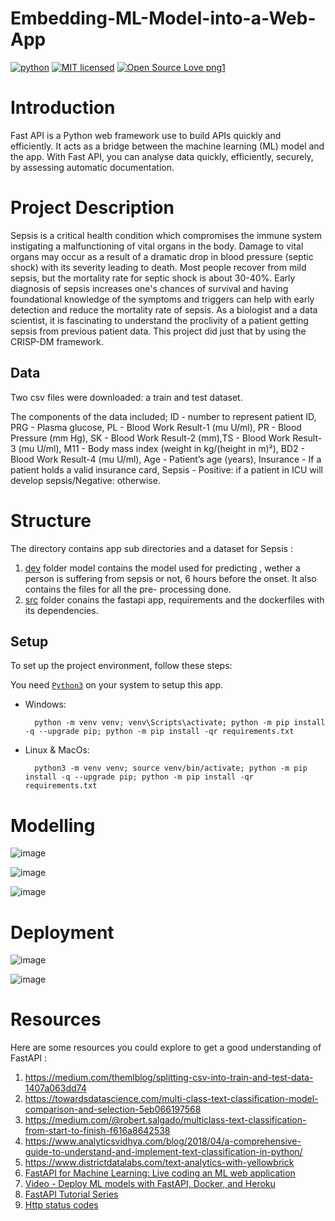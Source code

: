 # Embedding-ML-Model-into-a-Web-App

[![python](https://img.shields.io/badge/Python-3776AB?style=for-the-badge&logo=python&logoColor=white)](https://img.shields.io/badge/Python-3776AB?style=for-the-badge&logo=python&logoColor=white)
[![MIT licensed](https://img.shields.io/badge/license-mit-blue?style=for-the-badge&logo=appveyor)](./LICENSE)
[![Open Source Love png1](https://badges.frapsoft.com/os/v1/open-source.png?v=103)](https://github.com/ellerbrock/open-source-badges/)



# Introduction

Fast API is a Python web framework use to build APIs quickly and efficiently. It acts as a bridge between the machine learning (ML) model and the app. With Fast API, you can analyse data quickly, efficiently, securely, by assessing automatic documentation.

# Project Description

Sepsis is a critical health condition which compromises the immune system instigating a malfunctioning of vital organs in the body. Damage to vital organs may occur as a result of a dramatic drop in blood pressure (septic shock) with its severity leading to death. Most people recover from mild sepsis, but the mortality rate for septic shock is about 30-40%. Early diagnosis of sepsis increases one's chances of survival and having foundational knowledge of the symptoms and triggers can help with early detection and reduce the mortality rate of sepsis.
As a biologist and a data scientist, it is fascinating to understand the proclivity of a patient getting sepsis from previous patient data. This project did just that by using the CRISP-DM framework.
## Data
Two csv files were downloaded: a train and test dataset.

The components of the data included; ID - number to represent patient ID, PRG - Plasma glucose, PL - Blood Work Result-1 (mu U/ml), PR - Blood Pressure (mm Hg), SK - Blood Work Result-2 (mm),TS - Blood Work Result-3 (mu U/ml), M11 - Body mass index (weight in kg/(height in m)²), BD2 - Blood Work Result-4 (mu U/ml), Age - Patient’s age (years), Insurance - If a patient holds a valid insurance card, Sepsis - Positive: if a patient in ICU will develop sepsis/Negative: otherwise.

# Structure
The directory contains app sub directories and a dataset for Sepsis :

1. [dev](D:\LP6\Embedding-ML-Model-into-a-Web-App\dev) folder model contains the model used for predicting , wether a person is suffering from sepsis or not, 6 hours before the onset. It also contains the files for all the pre- processing done. 
2. [src](D:\LP6\Embedding-ML-Model-into-a-Web-App\src) folder conains the fastapi app, requirements and the dockerfiles with its dependencies.

## Setup

To set up the project environment, follow these steps:

You need [`Python3`](https://www.python.org/) on your system to setup this app.

- Windows:
        
        python -m venv venv; venv\Scripts\activate; python -m pip install -q --upgrade pip; python -m pip install -qr requirements.txt  

- Linux & MacOs:
        
        python3 -m venv venv; source venv/bin/activate; python -m pip install -q --upgrade pip; python -m pip install -qr requirements.txt  


# Modelling
![image](https://github.com/Norkplim22/Embedding-ML-Model-into-a-Web-App/assets/106244819/30187632-d39b-4779-983f-cfd1c19b6a01) 

![image](https://github.com/Norkplim22/Embedding-ML-Model-into-a-Web-App/assets/106244819/a11e9ab1-dec4-4940-b8fd-0121d9d54fe9)

![image](https://github.com/Norkplim22/Embedding-ML-Model-into-a-Web-App/assets/106244819/638ca031-01d7-49c0-b208-0afb0e940d72)


# Deployment 
![image](https://github.com/Norkplim22/Embedding-ML-Model-into-a-Web-App/assets/106244819/eec68426-15c1-461a-9033-4876431f4b8e)

![image](https://github.com/Norkplim22/Embedding-ML-Model-into-a-Web-App/assets/106244819/2a532965-d20d-48dd-b47c-f1c120186efc)

# Resources

Here are some resources you could explore to get a good understanding of FastAPI :
1. https://medium.com/themlblog/splitting-csv-into-train-and-test-data-1407a063dd74 
2. https://towardsdatascience.com/multi-class-text-classification-model-comparison-and-selection-5eb066197568 
3. https://medium.com/@robert.salgado/multiclass-text-classification-from-start-to-finish-f616a8642538
4. https://www.analyticsvidhya.com/blog/2018/04/a-comprehensive-guide-to-understand-and-implement-text-classification-in-python/
5. https://www.districtdatalabs.com/text-analytics-with-yellowbrick
6. [FastAPI for Machine Learning: Live coding an ML web application](https://www.youtube.com/watch?v=_BZGtifh_gw)
7. [Video - Deploy ML models with FastAPI, Docker, and Heroku ](https://www.youtube.com/watch?v=h5wLuVDr0oc)
8. [FastAPI Tutorial Series](https://www.youtube.com/watch?v=tKL6wEqbyNs&list=PLShTCj6cbon9gK9AbDSxZbas1F6b6C_Mx)
9. [Http status codes](https://www.linkedin.com/feed/update/urn:li:activity:7017027658400063488?utm_source=share&utm_medium=member_desktop)


